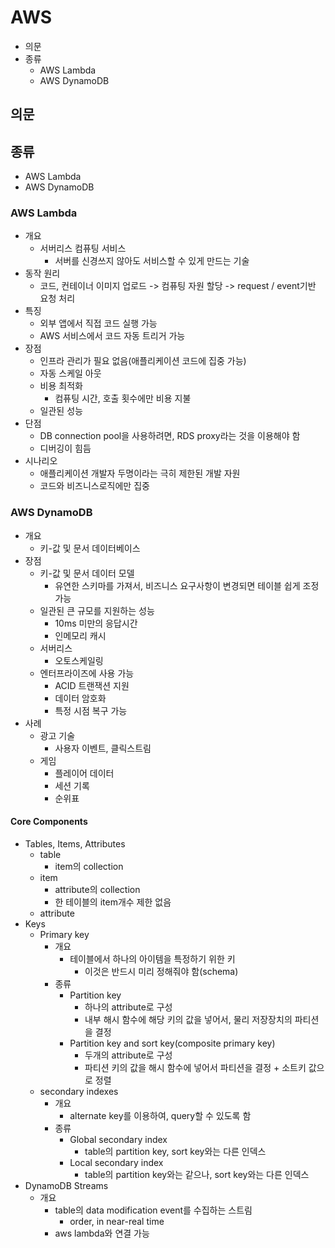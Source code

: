 # AWS

- 의문
- 종류
  - AWS Lambda
  - AWS DynamoDB

## 의문

## 종류

- AWS Lambda
- AWS DynamoDB

### AWS Lambda

- 개요
  - 서버리스 컴퓨팅 서비스
    - 서버를 신경쓰지 않아도 서비스할 수 있게 만드는 기술
- 동작 원리
  - 코드, 컨테이너 이미지 업로드 -> 컴퓨팅 자원 할당 -> request / event기반 요청 처리
- 특징
  - 외부 앱에서 직접 코드 실행 가능
  - AWS 서비스에서 코드 자동 트리거 가능
- 장점
  - 인프라 관리가 필요 없음(애플리케이션 코드에 집중 가능)
  - 자동 스케일 아웃
  - 비용 최적화
    - 컴퓨팅 시간, 호출 횟수에만 비용 지불
  - 일관된 성능
- 단점
  - DB connection pool을 사용하려면, RDS proxy라는 것을 이용해야 함
  - 디버깅이 힘듬
- 시나리오
  - 애플리케이션 개발자 두명이라는 극히 제한된 개발 자원
  - 코드와 비즈니스로직에만 집중

### AWS DynamoDB

- 개요
  - 키-값 및 문서 데이터베이스
- 장점
  - 키-값 및 문서 데이터 모델
    - 유연한 스키마를 가져서, 비즈니스 요구사항이 변경되면 테이블 쉽게 조정 가능
  - 일관된 큰 규모를 지원하는 성능
    - 10ms 미만의 응답시간
    - 인메모리 캐시
  - 서버리스
    - 오토스케일링
  - 엔터프라이즈에 사용 가능
    - ACID 트랜잭션 지원
    - 데이터 암호화
    - 특정 시점 복구 가능
- 사례
  - 광고 기술
    - 사용자 이벤트, 클릭스트림
  - 게임
    - 플레이어 데이터
    - 세션 기록
    - 순위표

#### Core Components

- Tables, Items, Attributes
  - table
    - item의 collection
  - item
    - attribute의 collection
    - 한 테이블의 item개수 제한 없음
  - attribute
- Keys
  - Primary key
    - 개요
      - 테이블에서 하나의 아이템을 특정하기 위한 키
        - 이것은 반드시 미리 정해줘야 함(schema)
    - 종류
      - Partition key
        - 하나의 attribute로 구성
        - 내부 해시 함수에 해당 키의 값을 넣어서, 물리 저장장치의 파티션을 결정
      - Partition key and sort key(composite primary key)
        - 두개의 attribute로 구성
        - 파티션 키의 값을 해시 함수에 넣어서 파티션을 결정 + 소트키 값으로 정렬
  - secondary indexes
    - 개요
      - alternate key를 이용하여, query할 수 있도록 함
    - 종류
      - Global secondary index
        - table의 partition key, sort key와는 다른 인덱스
      - Local secondary index
        - table의 partition key와는 같으나, sort key와는 다른 인덱스
- DynamoDB Streams
  - 개요
    - table의 data modification event를 수집하는 스트림
      - order, in near-real time
    - aws lambda와 연결 가능
